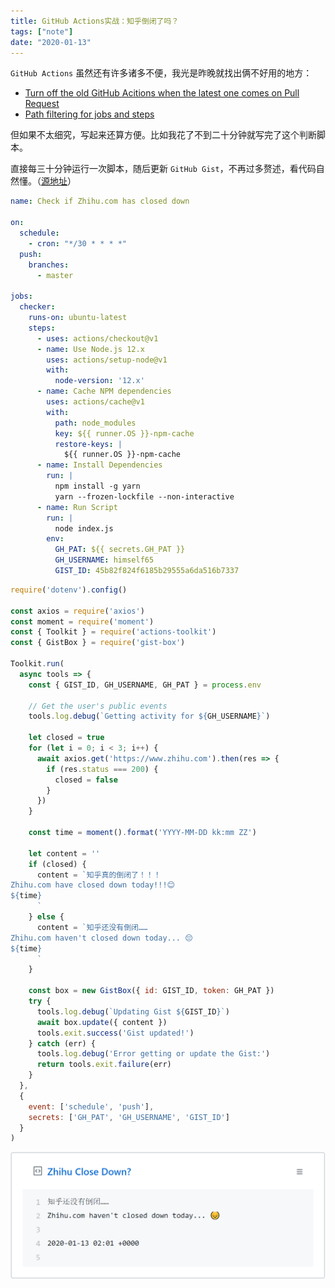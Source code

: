 ```yaml
---
title: GitHub Actions实战：知乎倒闭了吗？
tags: ["note"]
date: "2020-01-13"
---
```


`GitHub Actions` 虽然还有许多诸多不便，我光是昨晚就找出俩不好用的地方：

- [Turn off the old GitHub Acitions when the latest one comes on Pull Request](https://github.com/nodejs/node/issues/31329)
- [Path filtering for jobs and steps](https://github.community/t5/GitHub-Actions/Path-filtering-for-jobs-and-steps/td-p/33617)

但如果不太细究，写起来还算方便。比如我花了不到二十分钟就写完了这个判断脚本。

直接每三十分钟运行一次脚本，随后更新 `GitHub Gist`，不再过多赘述，看代码自然懂。（[源地址](https://github.com/Himself65/did-zhihu-close-down-today)）

```yml
name: Check if Zhihu.com has closed down

on:
  schedule:
    - cron: "*/30 * * * *"
  push:
    branches:
      - master

jobs:
  checker:
    runs-on: ubuntu-latest
    steps:
      - uses: actions/checkout@v1
      - name: Use Node.js 12.x
        uses: actions/setup-node@v1
        with:
          node-version: '12.x'
      - name: Cache NPM dependencies
        uses: actions/cache@v1
        with:
          path: node_modules
          key: ${{ runner.OS }}-npm-cache
          restore-keys: |
            ${{ runner.OS }}-npm-cache
      - name: Install Dependencies
        run: |
          npm install -g yarn
          yarn --frozen-lockfile --non-interactive
      - name: Run Script
        run: |
          node index.js
        env:
          GH_PAT: ${{ secrets.GH_PAT }}
          GH_USERNAME: himself65
          GIST_ID: 45b82f824f6185b29555a6da516b7337
```

```js
require('dotenv').config()

const axios = require('axios')
const moment = require('moment')
const { Toolkit } = require('actions-toolkit')
const { GistBox } = require('gist-box')

Toolkit.run(
  async tools => {
    const { GIST_ID, GH_USERNAME, GH_PAT } = process.env

    // Get the user's public events
    tools.log.debug(`Getting activity for ${GH_USERNAME}`)

    let closed = true
    for (let i = 0; i < 3; i++) {
      await axios.get('https://www.zhihu.com').then(res => {
        if (res.status === 200) {
          closed = false
        }
      })
    }

    const time = moment().format('YYYY-MM-DD kk:mm ZZ')

    let content = ''
    if (closed) {
      content = `知乎真的倒闭了！！！
Zhihu.com have closed down today!!!😊
${time}
      `
    } else {
      content = `知乎还没有倒闭……
Zhihu.com haven't closed down today... 😔
${time}
      `
    }

    const box = new GistBox({ id: GIST_ID, token: GH_PAT })
    try {
      tools.log.debug(`Updating Gist ${GIST_ID}`)
      await box.update({ content })
      tools.exit.success('Gist updated!')
    } catch (err) {
      tools.log.debug('Error getting or update the Gist:')
      return tools.exit.failure(err)
    }
  },
  {
    event: ['schedule', 'push'],
    secrets: ['GH_PAT', 'GH_USERNAME', 'GIST_ID']
  }
)
```

![知乎倒闭了吗？？？](1.png)